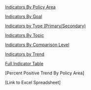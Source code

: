 


[Indicators By Policy Area](./area_table.html)

[Indicators By Goal](./goal_table.html)

[Indicators by Type (Primary/Secondary)](./primary_table.html)

[Indicators By Topic](./topic_table.html)

[Indicators By Comparison Level](./comparison_table.html)

[Indicators by Trend](./trend_table.html)

[Full Indicator Table](./indicator_table.html)

[Percent Positive Trend By Policy Area]

[Link to Excel Spreadsheet]

